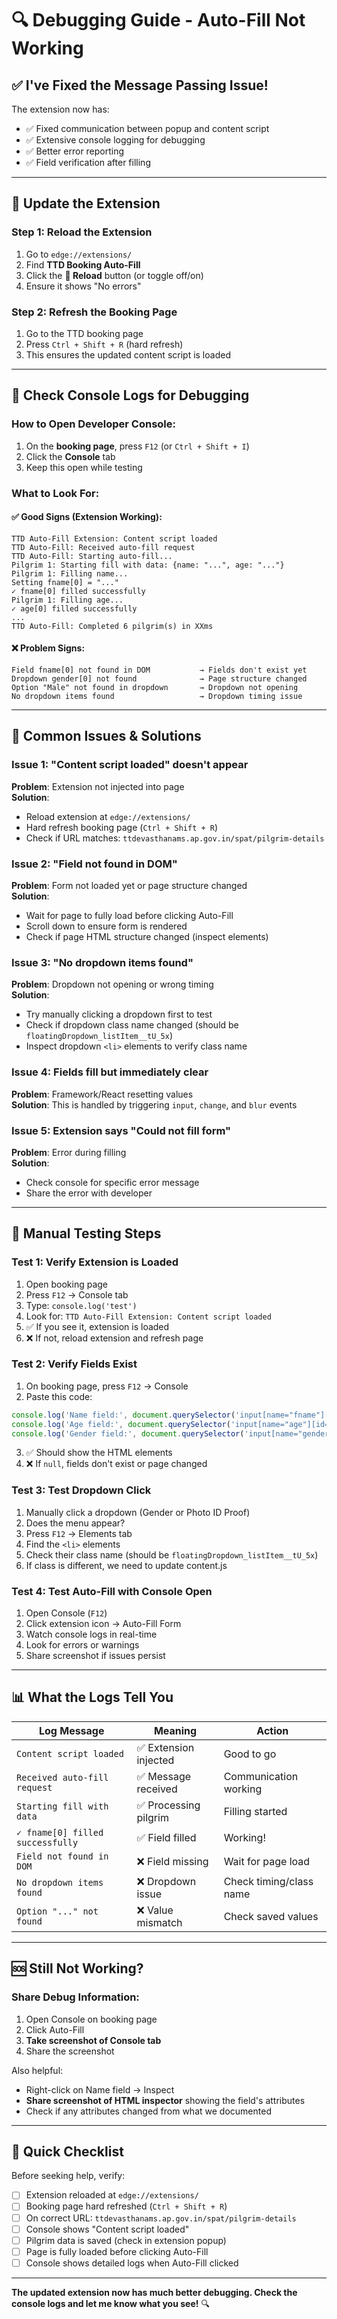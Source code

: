 # 🔍 Debugging Guide - Auto-Fill Not Working

## ✅ I've Fixed the Message Passing Issue!

The extension now has:
- ✅ Fixed communication between popup and content script
- ✅ Extensive console logging for debugging
- ✅ Better error reporting
- ✅ Field verification after filling

---

## 🔄 Update the Extension

### Step 1: Reload the Extension

1. Go to `edge://extensions/`
2. Find **TTD Booking Auto-Fill**
3. Click the **🔄 Reload** button (or toggle off/on)
4. Ensure it shows "No errors"

### Step 2: Refresh the Booking Page

1. Go to the TTD booking page
2. Press `Ctrl + Shift + R` (hard refresh)
3. This ensures the updated content script is loaded

---

## 🐛 Check Console Logs for Debugging

### How to Open Developer Console:

1. On the **booking page**, press `F12` (or `Ctrl + Shift + I`)
2. Click the **Console** tab
3. Keep this open while testing

### What to Look For:

#### ✅ Good Signs (Extension Working):
```
TTD Auto-Fill Extension: Content script loaded
TTD Auto-Fill: Received auto-fill request
TTD Auto-Fill: Starting auto-fill...
Pilgrim 1: Starting fill with data: {name: "...", age: "..."}
Pilgrim 1: Filling name...
Setting fname[0] = "..."
✓ fname[0] filled successfully
Pilgrim 1: Filling age...
✓ age[0] filled successfully
...
TTD Auto-Fill: Completed 6 pilgrim(s) in XXms
```

#### ❌ Problem Signs:
```
Field fname[0] not found in DOM           → Fields don't exist yet
Dropdown gender[0] not found              → Page structure changed
Option "Male" not found in dropdown       → Dropdown not opening
No dropdown items found                   → Dropdown timing issue
```

---

## 🔧 Common Issues & Solutions

### Issue 1: "Content script loaded" doesn't appear
**Problem**: Extension not injected into page  
**Solution**:
- Reload extension at `edge://extensions/`
- Hard refresh booking page (`Ctrl + Shift + R`)
- Check if URL matches: `ttdevasthanams.ap.gov.in/spat/pilgrim-details`

### Issue 2: "Field not found in DOM"
**Problem**: Form not loaded yet or page structure changed  
**Solution**:
- Wait for page to fully load before clicking Auto-Fill
- Scroll down to ensure form is rendered
- Check if page HTML structure changed (inspect elements)

### Issue 3: "No dropdown items found"
**Problem**: Dropdown not opening or wrong timing  
**Solution**:
- Try manually clicking a dropdown first to test
- Check if dropdown class name changed (should be `floatingDropdown_listItem__tU_5x`)
- Inspect dropdown `<li>` elements to verify class name

### Issue 4: Fields fill but immediately clear
**Problem**: Framework/React resetting values  
**Solution**: This is handled by triggering `input`, `change`, and `blur` events

### Issue 5: Extension says "Could not fill form"
**Problem**: Error during filling  
**Solution**:
- Check console for specific error message
- Share the error with developer

---

## 🧪 Manual Testing Steps

### Test 1: Verify Extension is Loaded
1. Open booking page
2. Press `F12` → Console tab
3. Type: `console.log('test')`
4. Look for: `TTD Auto-Fill Extension: Content script loaded`
5. ✅ If you see it, extension is loaded
6. ❌ If not, reload extension and refresh page

### Test 2: Verify Fields Exist
1. On booking page, press `F12` → Console
2. Paste this code:
```javascript
console.log('Name field:', document.querySelector('input[name="fname"][id="0"]'));
console.log('Age field:', document.querySelector('input[name="age"][id="0"]'));
console.log('Gender field:', document.querySelector('input[name="gender"][id="0"]'));
```
3. ✅ Should show the HTML elements
4. ❌ If `null`, fields don't exist or page changed

### Test 3: Test Dropdown Click
1. Manually click a dropdown (Gender or Photo ID Proof)
2. Does the menu appear?
3. Press `F12` → Elements tab
4. Find the `<li>` elements
5. Check their class name (should be `floatingDropdown_listItem__tU_5x`)
6. If class is different, we need to update content.js

### Test 4: Test Auto-Fill with Console Open
1. Open Console (`F12`)
2. Click extension icon → Auto-Fill Form
3. Watch console logs in real-time
4. Look for errors or warnings
5. Share screenshot if issues persist

---

## 📊 What the Logs Tell You

| Log Message | Meaning | Action |
|-------------|---------|--------|
| `Content script loaded` | ✅ Extension injected | Good to go |
| `Received auto-fill request` | ✅ Message received | Communication working |
| `Starting fill with data` | ✅ Processing pilgrim | Filling started |
| `✓ fname[0] filled successfully` | ✅ Field filled | Working! |
| `Field not found in DOM` | ❌ Field missing | Wait for page load |
| `No dropdown items found` | ❌ Dropdown issue | Check timing/class name |
| `Option "..." not found` | ❌ Value mismatch | Check saved values |

---

## 🆘 Still Not Working?

### Share Debug Information:

1. Open Console on booking page
2. Click Auto-Fill
3. **Take screenshot of Console tab**
4. Share the screenshot

Also helpful:
- Right-click on Name field → Inspect
- **Share screenshot of HTML inspector** showing the field's attributes
- Check if any attributes changed from what we documented

---

## 🎯 Quick Checklist

Before seeking help, verify:
- [ ] Extension reloaded at `edge://extensions/`
- [ ] Booking page hard refreshed (`Ctrl + Shift + R`)
- [ ] On correct URL: `ttdevasthanams.ap.gov.in/spat/pilgrim-details`
- [ ] Console shows "Content script loaded"
- [ ] Pilgrim data is saved (check in extension popup)
- [ ] Page is fully loaded before clicking Auto-Fill
- [ ] Console shows detailed logs when Auto-Fill clicked

---

**The updated extension now has much better debugging. Check the console logs and let me know what you see!** 🔍


